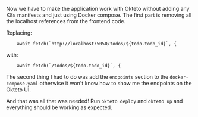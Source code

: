 Now we have to make the application work with Okteto without adding any K8s manifests and just using Docker compose. The first part is removing all the localhost references from the frontend code.

Replacing:
```
    await fetch(`http://localhost:5050/todos/${todo.todo_id}`, {
```
with:
```
    await fetch(`/todos/${todo.todo_id}`, {
``` 

The second thing I had to do was add the `endpoints` section to the `docker-compose.yaml` otherwise it won't know how to show me the endpoints on the Okteto UI.

And that was all that was needed! Run `okteto deploy` and `okteto up` and everything should be working as expected.